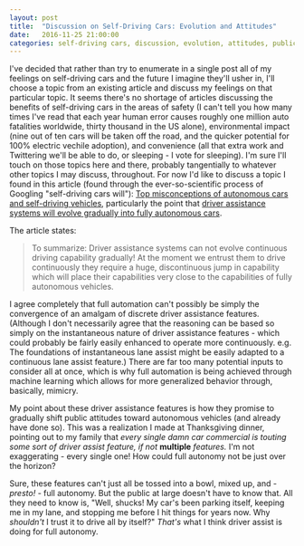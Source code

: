 ```yaml
---
layout: post
title:  "Discussion on Self-Driving Cars: Evolution and Attitudes"
date:   2016-11-25 21:00:00 
categories: self-driving cars, discussion, evolution, attitudes, public perception
---
```


I've decided that rather than try to enumerate in a single post all of my feelings on self-driving cars and the future I imagine they'll usher in, I'll choose a topic from an existing article and discuss my feelings on that particular topic. It seems there's no shortage of articles discussing the benefits of self-driving cars in the areas of safety (I can't tell you how many times I've read that each year human error causes roughly one million auto fatalities worldwide, thirty thousand in the US alone), environmental impact (nine out of ten cars will be taken off the road, and the quicker potential for 100% electric vechile adoption), and convenience (all that extra work and Twittering we'll be able to do, or sleeping - I vote for sleeping). I'm sure I'll touch on those topics here and there, probably tangentially to whatever other topics I may discuss, throughout. For now I'd like to discuss a topic I found in this article (found through the ever-so-scientific process of Googling "self-driving cars will"): [Top misconceptions of autonomous cars and self-driving vehicles](http://www.driverless-future.com/?page_id=774), particularly the point that [driver assistance systems will evolve gradually into fully autonomous cars](http://www.driverless-future.com/?page_id=774#gradual-evolution).

The article states:
>To summarize: Driver assistance systems can not evolve continuous driving capability gradually! At the moment we entrust them to drive continuously they require a huge, discontinuous jump in capability which will place their capabilities very close to the capabilities of fully autonomous vehicles.

I agree completely that full automation can't possibly be simply the convergence of an amalgam of discrete driver assistance features. (Although I don't necessarily agree that the reasoning can be based so simply on the instantaneous nature of driver assistance features - which could probably be fairly easily enhanced to operate more continuously. e.g. The foundations of instantaneous lane assist might be easily adapted to a continuous lane assist feature.) There are far too many potential inputs to consider all at once, which is why full automation is being achieved through machine learning which allows for more generalized behavior through, basically, mimicry.

My point about these driver assistance features is how they promise to gradually shift public attitudes toward autonomous vehicles (and already have done so). This was a realization I made at Thanksgiving dinner, pointing out to my family that *every single damn car commercial is touting some sort of driver assist feature, if not* **multiple** *features.* I'm not exaggerating - every single one! How could full autonomy not be just over the horizon? 

Sure, these features can't just all be tossed into a bowl, mixed up, and - *presto!* - full autonomy. But the public at large doesn't have to know that. All they need to know is, "Well, shucks! My car's been parking itself, keeping me in my lane, and stopping me before I hit things for years now. Why *shouldn't* I trust it to drive all by itself?" *That's* what I think driver assist is doing for full autonomy.
